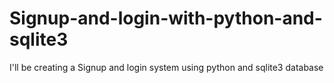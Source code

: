# Signup-and-login-with-python-and-sqlite3
I'll be creating a Signup and login system using python and sqlite3 database
